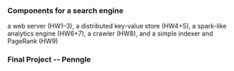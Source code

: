 ### Components for a search engine

a web server (HW1–3), a distributed key-value store (HW4+5), a spark-like analytics engine (HW6+7), a crawler (HW8), and a simple indexer and PageRank (HW9)

### Final Project -- Penngle
